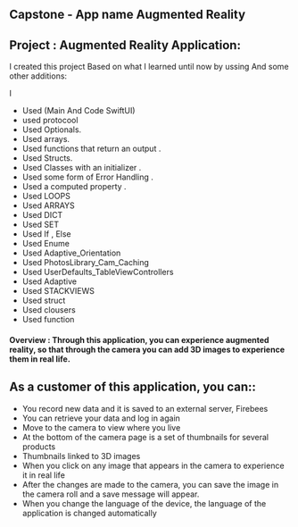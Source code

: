 ## Capstone - App name Augmented Reality


## Project :  Augmented Reality Application:


 I created this project Based on what I learned until now by ussing And some other additions:
 
   I
- Used (Main And Code SwiftUI)
- used protocool
- Used Optionals.
- Used arrays.
- Used functions that return an output . 
- Used Structs.
- Used Classes with an initializer .
- Used some form of Error Handling . 
- Used a computed property . 
- Used LOOPS
- Used ARRAYS
- Used DICT
- Used SET
- Used If , Else
- Used Enume
- Used Adaptive_Orientation
- Used PhotosLibrary_Cam_Caching
- Used UserDefaults_TableViewControllers
- Used Adaptive
- Used STACKVIEWS
- Used struct
- Used  clousers
- Used  function



#### Overview : Through this application, you can experience augmented reality, so that through the camera you can add 3D images to experience them in real life.


## As a customer of this application, you can::

- You record new data and it is saved to an external server, Firebees
- You can retrieve your data and log in again
- Move to the camera to view where you live
- At the bottom of the camera page is a set of thumbnails for several products
- Thumbnails linked to 3D images
- When you click on any image that appears in the camera to experience it in real life
- After the changes are made to the camera, you can save the image in the camera roll and a save message will appear.
- When you change the language of the device, the language of the application is changed automatically




